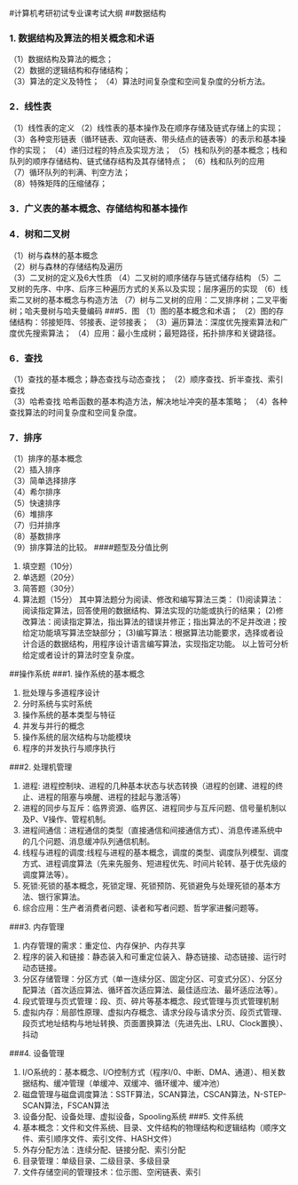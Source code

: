 #计算机考研初试专业课考试大纲
##数据结构
### 1. 数据结构及算法的相关概念和术语
  （1）数据结构及算法的概念；    
  （2）数据的逻辑结构和存储结构；   
  （3）算法的定义及特性；
  （4）算法时间复杂度和空间复杂度的分析方法。
  ### 2．线性表
  （1）线性表的定义
  （2）线性表的基本操作及在顺序存储及链式存储上的实现；
  （3）各种变形链表（循环链表、双向链表、带头结点的链表等）的表示和基本操作的实现；
  （4）递归过程的特点及实现方法；
  （5）栈和队列的基本概念；栈和队列的顺序存储结构、链式储存结构及其存储特点；
  （6）栈和队列的应用  
  （7）循环队列的判满、判空方法；  
  （8）特殊矩阵的压缩储存； 
  ### 3．广义表的基本概念、存储结构和基本操作
  ### 4．树和二叉树
  （1）树与森林的基本概念  
  （2）树与森林的存储结构及遍历   
  （3）二叉树的定义及6大性质
  （4）二叉树的顺序储存与链式储存结构
  （5）二叉树的先序、中序、后序三种遍历方式的关系以及实现；层序遍历的实现
  （6）线索二叉树的基本概念与构造方法
  （7）树与二叉树的应用：二叉排序树；二叉平衡树；哈夫曼树与哈夫曼编码
  ###5．图
  （1）图的基本概念和术语；
  （2）图的存储结构：邻接矩阵、邻接表、逆邻接表；
  （3）遍历算法：深度优先搜索算法和广度优先搜索算法；
  （4）应用：最小生成树；最短路径，拓扑排序和关键路径。
 ### 6．查找
  （1）查找的基本概念；静态查找与动态查找；
  （2）顺序查找、折半查找、索引查找   
  （3）哈希查找
  哈希函数的基本构造方法，解决地址冲突的基本策略；
  （4）各种查找算法的时间复杂度和空间复杂度。
###  7．排序
  （1）排序的基本概念   
  （2）插入排序   
  （3）简单选择排序   
  （4）希尔排序   
  （5）快速排序   
  （6）堆排序   
  （7）归并排序   
  （8）基数排序   
  （9）排序算法的比较。
  ####题型及分值比例
  1. 填空题（10分）
  2. 单选题（20分）
  3. 简答题（30分）
  4. 算法题（15分）
  其中算法题分为阅读、修改和编写算法三类：
  (1)阅读算法：阅读指定算法，回答使用的数据结构、算法实现的功能或执行的结果；
  (2)修改算法：阅读指定算法，指出算法的错误并修正；指出算法的不足并改进；按给定功能填写算法空缺部分；
  (3)编写算法：根据算法功能要求，选择或者设计合适的数据结构，用程序设计语言编写算法，实现指定功能。
  以上皆可分析给定或者设计的算法时空复杂度。

  

##操作系统
###1.	操作系统的基本概念 
1)	批处理与多道程序设计
2)	分时系统与实时系统
3)	操作系统的基本类型与特征
4)	并发与并行的概念
5)	操作系统的层次结构与功能模块
6)	程序的并发执行与顺序执行

###2.	处理机管理 
1)	进程: 进程控制块、进程的几种基本状态与状态转换（进程的创建、进程的终止、进程的阻塞与唤醒、进程的挂起与激活等）
2)	进程的同步与互斥：临界资源、临界区、进程同步与互斥问题、信号量机制以及P、V操作、管程机制。
3)	进程间通信：进程通信的类型（直接通信和间接通信方式）、消息传递系统中的几个问题、消息缓冲队列通信机制。
4)	线程与进程的调度:线程与进程的基本概念，调度的类型、调度队列模型、调度方式、进程调度算法（先来先服务、短进程优先、时间片轮转、基于优先级的调度算法等）。
5)	死锁:死锁的基本概念，死锁定理、死锁预防、死锁避免与处理死锁的基本方法、银行家算法。
6)	综合应用：生产者消费者问题、读者和写者问题、哲学家进餐问题等。

###3.	内存管理
1)	内存管理的需求：重定位、内存保护、内存共享
2)	程序的装入和链接：静态装入和可重定位装入、静态链接、动态链接、运行时动态链接。
3)	分区存储管理：分区方式（单一连续分区、固定分区、可变式分区）、分区分配算法（首次适应算法、循环首次适应算法、最佳适应法、最坏适应法等）。
4)	段式管理与页式管理：段、页、碎片等基本概念、段式管理与页式管理机制
5)	虚拟内存：局部性原理、虚拟内存概念、请求分段与请求分页、段页式管理、段页式地址结构与地址转换、页面置换算法（先进先出、LRU、Clock置换）、抖动

###4.	设备管理
1)	I/O系统的：基本概念、I/O控制方式（程序I/0、中断、DMA、通道）、相关数据结构、缓冲管理（单缓冲、双缓冲、循环缓冲、缓冲池）
2)	磁盘管理与磁盘调度算法：SSTF算法，SCAN算法，CSCAN算法，N-STEP-SCAN算法，FSCAN算法
3)	设备分配、设备处理、虚拟设备，Spooling系统
###5.	文件系统
1)	基本概念：文件和文件系统、目录、文件结构的物理结构和逻辑结构（顺序文件、索引顺序文件、索引文件、HASH文件）
2)	外存分配方法：连续分配、链接分配、索引分配
3)	目录管理：单级目录、二级目录、多级目录
4)	文件存储空间的管理技术：位示图、空闲链表、索引
